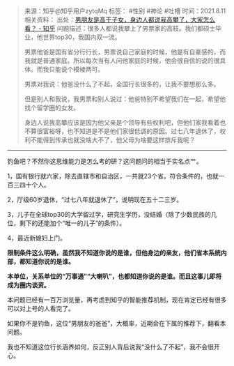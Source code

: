 > 来源：知乎@知乎用户zytqMq
> 标签： #性别 #神论 #吐槽
> 时间：2021.8.11
> 相关资料：
> 出处：[男朋友是高干子女，身边人都说我高攀了，大家怎么看？ - 知乎](https://www.zhihu.com/question/477884195?utm_campaign=&utm_medium=social&utm_oi=636468377439440896&utm_psn=1601736951060815872&utm_source=pro.mandu.enjoyreading)
> 问题描述：很多人都说我攀上了男票家的高枝。我们都硕士毕业，他世界top30，我国内双一流。
> 
> 男票他爸是国有省分行行长，男票说自己家庭的时候，他是有自豪感的，而我就是普通家庭。所以每次当有人问他家庭的时候，他会很自信的说的很具体。而我只能说个模棱两可。
> 
> 男票对我说：他爸没什么了不起，全国行长很多的，让我不要想那么多。
> 
> 但是别人和我说，我男票和别人说过：他爸特别不希望我们在一起，希望他找个留学圈的女友。
> 
> 身边人说我高攀应该是因为他父亲是个领导有些权利吧，但他们家我看着也不算很富裕呀，也不知道是不是他们家很低调的原因。过七八年退休了，权利不能得到传承也就没啥大不了，他父母为啥要这样排斥我呢？
***

钓鱼吧？不然你这思维能力是怎么考的研？这问题问的相当于实名点艹。

1，国有银行就六家，除去直辖市和自治区，一共就23个省。符合条件的，也就一百三四十个人。

2，厅级60岁退休，“过七八年就退休了”，说明现在五十二三岁。

3，儿子在全球top30的大学留过学，研究生学历，没结婚（除了少数民族的几位，剩下的还能加个“唯一的儿子”的条件）。

4，最近新媳妇上门。

**限制条件这么明确，虽然我不知道你说的是谁，但他身边的亲友，他们省本系统内部，都知道你说的是谁。**

**本单位，关系单位的“万事通”“大喇叭”，也都知道你说的是谁。而且这事儿即将成为圈内谈资。**

本问题已经有一百万浏览量，再考虑到知乎的智能推荐机制，现在肯定已经有很多可以对上号的人看完了。

如果你不是钓鱼，这位“男朋友的爸爸”，大概率，近期会在下属的推荐下，翻看本问题。

我也不知道这位行长涵养如何，反正别人背后说我“没什么了不起”，我不会很开心。
